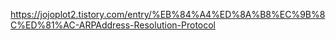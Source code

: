 https://jojoplot2.tistory.com/entry/%EB%84%A4%ED%8A%B8%EC%9B%8C%ED%81%AC-ARPAddress-Resolution-Protocol

